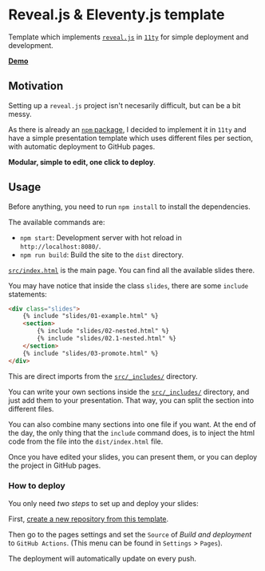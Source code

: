 # Reveal.js & Eleventy.js template

Template which implements [`reveal.js`](https://revealjs.com/) in [`11ty`](https://www.11ty.dev/) for simple deployment and development.

[**Demo**](https://bullrich.dev/reveal-eleventy-template/)

## Motivation

Setting up a `reveal.js` project isn't necesarily difficult, but can be a bit messy.

As there is already an [`npm` package](https://www.npmjs.com/package/reveal.js?activeTab=readme), I decided to implement it in `11ty` and have a simple presentation template which uses different files per section, with automatic deployment to GitHub pages.

**Modular, simple to edit, one click to deploy**.

## Usage

Before anything, you need to run `npm install` to install the dependencies.

The available commands are:
- `npm start`: Development server with hot reload in `http://localhost:8080/`.
- `npm run build`: Build the site to the `dist` directory.

[`src/index.html`](./src/index.html) is the main page. You can find all the available slides there.

You may have notice that inside the class `slides`, there are some `include` statements:
```html
<div class="slides">
    {% include "slides/01-example.html" %}
    <section>
        {% include "slides/02-nested.html" %}
        {% include "slides/02.1-nested.html" %}
    </section>
    {% include "slides/03-promote.html" %}
</div>
```

This are direct imports from the [`src/_includes/`](src/_includes/) directory.

You can write your own sections inside the [`src/_includes/`](src/_includes/) directory, and just add them to your presentation. That way, you can split the section into different files. 

You can also combine many sections into one file if you want. At the end of the day, the only thing that the `include` command does, is to inject the html code from the file into the `dist/index.html` file.

Once you have edited your slides, you can present them, or you can deploy the project in GitHub pages.

### How to deploy

You only need *two steps* to set up and deploy your slides:

First, [create a new repository from this template](https://github.com/new?template_name=reveal-eleventy-template&template_owner=Bullrich).

Then go to the pages settings and set the `Source` of *Build and deployment* to `GitHub Actions`. (This menu can be found in `Settings` > `Pages`).

The deployment will automatically update on every push.
